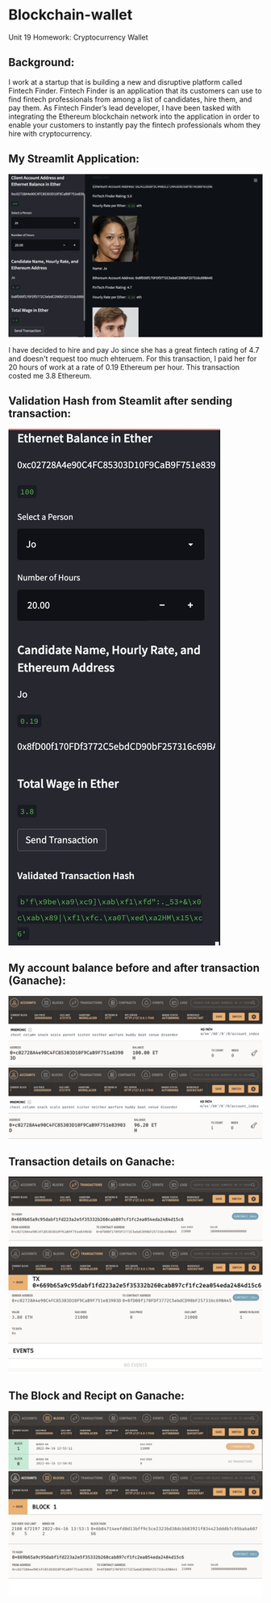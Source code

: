 # Blockchain-wallet
Unit 19 Homework: Cryptocurrency Wallet

## Background: 
I work at a startup that is building a new and disruptive platform called Fintech Finder. Fintech Finder is an application that its customers can use to find fintech professionals from among a list of candidates, hire them, and pay them. As Fintech Finder’s lead developer, I have been tasked with integrating the Ethereum blockchain network into the application in order to enable your customers to instantly pay the fintech professionals whom they hire with cryptocurrency.

## My Streamlit Application:

![image_1](Images/sc2.png)

I have decided to hire and pay Jo since she has a great fintech rating of 4.7 and doesn't request too much ehteruem. For this transaction, I paid her for 20 hours of work at a rate of 0.19 Ethereum per hour. This transaction costed me 3.8 Ethereum. 

## Validation Hash from Steamlit after sending transaction:

![image_2](Images/sc8.png)

## My account balance before and after transaction (Ganache):

![image_3](Images/sc1.png)
![image_4](Images/sc4.png)

## Transaction details on Ganache:
![image_5](Images/sc5.png)
![image_6](Images/sc6.png)

## The Block and Recipt on Ganache: 
![image_8](Images/sc10.png)
![image_7](Images/sc7.png)

